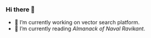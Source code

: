 ### Hi there 👋

- 🔭 I’m currently working on vector search platform.
- 🌱 I’m currently reading *Almanack of Naval Ravikant*.
